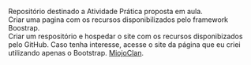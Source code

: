 Repositório destinado a Atividade Prática proposta em aula.  
Criar uma pagina com os recursos disponibilizados pelo framework Boostrap.  
Criar um respositório e hospedar o site com os recursos disponibizados pelo GitHub.
Caso tenha interesse, acesse o site da página que eu criei utilizando apenas o Bootstrap.
[MiojoClan](https://luizfabiodocarmo.github.io/Miojoclan).
